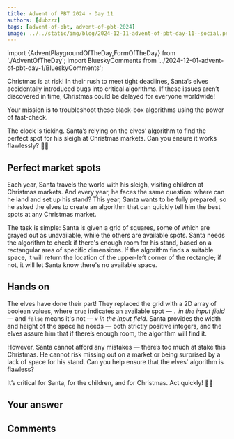 ```yaml
---
title: Advent of PBT 2024 · Day 11
authors: [dubzzz]
tags: [advent-of-pbt, advent-of-pbt-2024]
image: ../../static/img/blog/2024-12-11-advent-of-pbt-day-11--social.png
---
```


import {AdventPlaygroundOfTheDay,FormOfTheDay} from './AdventOfTheDay';
import BlueskyComments from '../2024-12-01-advent-of-pbt-day-1/BlueskyComments';

Christmas is at risk! In their rush to meet tight deadlines, Santa’s elves accidentally introduced bugs into critical algorithms. If these issues aren’t discovered in time, Christmas could be delayed for everyone worldwide!

Your mission is to troubleshoot these black-box algorithms using the power of fast-check.

The clock is ticking. Santa’s relying on the elves’ algorithm to find the perfect spot for his sleigh at Christmas markets. Can you ensure it works flawlessly? 🎄🔧

<!--truncate-->

## Perfect market spots

Each year, Santa travels the world with his sleigh, visiting children at Christmas markets. And every year, he faces the same question: where can he land and set up his stand? This year, Santa wants to be fully prepared, so he asked the elves to create an algorithm that can quickly tell him the best spots at any Christmas market.

The task is simple: Santa is given a grid of squares, some of which are grayed out as unavailable, while the others are available spots. Santa needs the algorithm to check if there's enough room for his stand, based on a rectangular area of specific dimensions. If the algorithm finds a suitable space, it will return the location of the upper-left corner of the rectangle; if not, it will let Santa know there's no available space.

## Hands on

The elves have done their part! They replaced the grid with a 2D array of boolean values, where `true` indicates an available spot — _`.` in the input field_ — and `false` means it's not — _`x` in the input field_. Santa provides the width and height of the space he needs — both strictly positive integers, and the elves assure him that if there’s enough room, the algorithm will find it.

However, Santa cannot afford any mistakes — there’s too much at stake this Christmas. He cannot risk missing out on a market or being surprised by a lack of space for his stand. Can you help ensure that the elves' algorithm is flawless?

It’s critical for Santa, for the children, and for Christmas. Act quickly! 🎄🔧

<AdventPlaygroundOfTheDay />

## Your answer

<FormOfTheDay />

## Comments

<BlueskyComments url="https://bsky.app/profile/fast-check.dev/post/3lcz2znz7f222" />
